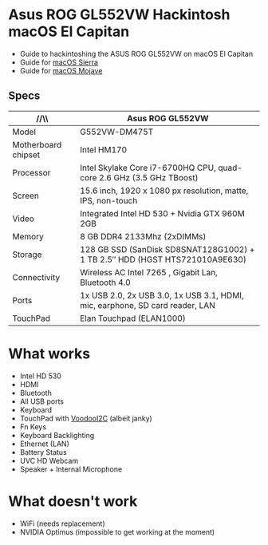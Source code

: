# Asus ROG GL552VW Hackintosh macOS El Capitan

* Guide to hackintoshing the ASUS ROG GL552VW on macOS El Capitan
* Guide for [macOS Sierra](https://github.com/fidele007/Asus-ROG-GL552VW-Hackintosh/tree/sierra)
* Guide for [macOS Mojave](https://github.com/fidele007/Asus-ROG-GL552VW-Hackintosh/tree/mojave)

## Specs

//\\\ | Asus ROG GL552VW
------------ | -------------
Model | G552VW-DM475T
Motherboard chipset | Intel HM170
Processor |	Intel Skylake Core i7-6700HQ CPU, quad-core 2.6 GHz (3.5 GHz TBoost)
Screen |	15.6 inch, 1920 x 1080 px resolution, matte, IPS, non-touch
Video |	Integrated Intel HD 530 + Nvidia GTX 960M 2GB
Memory |	8 GB DDR4 2133Mhz (2xDIMMs)
Storage |	128 GB SSD (SanDisk SD8SNAT128G1002) + 1 TB 2.5″ HDD (HGST HTS721010A9E630)
Connectivity |	Wireless AC Intel 7265 , Gigabit Lan, Bluetooth 4.0
Ports | 1x USB 2.0,	2x USB 3.0, 1x USB 3.1, HDMI, mic, earphone, SD card reader, LAN
TouchPad | Elan Touchpad (ELAN1000)

# What works

* Intel HD 530
* HDMI
* Bluetooth
* All USB ports
* Keyboard
* TouchPad with [VoodooI2C](https://www.tonymacx86.com/threads/wip-voodooi2c-i2c-trackpad-limited-support.204227/) (albeit janky)
* Fn Keys
* Keyboard Backlighting
* Ethernet (LAN)
* Battery Status
* UVC HD Webcam
* Speaker + Internal Microphone

# What doesn't work

* WiFi (needs replacement)
* NVIDIA Optimus (impossible to get working at the moment)
